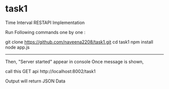 # task1
Time Interval RESTAPI Implementation

Run Following commands one by one :

git clone https://github.com/naveena2208/task1.git
cd task1
npm install
node app.js

--------------------------------------------------
Then, "Server started" appear in console
Once message is shown, 

call this GET api
http://localhost:8002/task1

Output will return JSON Data
